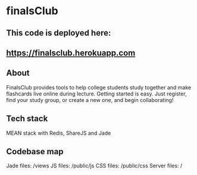 finalsClub
==========
This code is deployed here: 
--------------------------------
https://finalsclub.herokuapp.com
--------------------------------


About
------------
FinalsClub provides tools to help college students study together and make flashcards live online during lecture. 
Getting started is easy. Just register, find your study group, or create a new one, and begin collaborating!


Tech stack
------------
MEAN stack with Redis, ShareJS and Jade


Codebase map
------------
Jade files: /views
JS files: /public/js
CSS files: /public/css
Server files: /